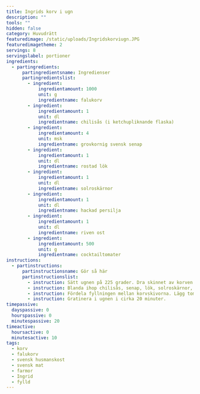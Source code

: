 ```yaml
---
title: Ingrids korv i ugn
description: ""
tools: ""
hidden: false
category: Huvudrätt
featuredimage: /static/uploads/Ingridskorviugn.JPG
featuredimagetheme: 2
servings: 8
servingslabel: portioner
ingredients:
  - partingredients:
      partingredientsname: Ingredienser
      partingredientslist:
        - ingredient:
            ingredientamount: 1000
            unit: g
            ingredientname: falukorv
        - ingredient:
            ingredientamount: 1
            unit: dl
            ingredientname: chilisås (i ketchupliknande flaska)
        - ingredient:
            ingredientamount: 4
            unit: msk
            ingredientname: grovkornig svensk senap
        - ingredient:
            ingredientamount: 1
            unit: dl
            ingredientname: rostad lök
        - ingredient:
            ingredientamount: 1
            unit: dl
            ingredientname: solroskärnor
        - ingredient:
            ingredientamount: 1
            unit: dl
            ingredientname: hackad persilja
        - ingredient:
            ingredientamount: 1
            unit: dl
            ingredientname: riven ost
        - ingredient:
            ingredientamount: 500
            unit: g
            ingredientname: cocktailtomater
instructions:
  - partinstructions:
      partinstructionsname: Gör så här
      partinstructionslist:
        - instruction: Sätt ugnen på 225 grader. Dra skinnet av korven och skär den i skivor, men inte helt igenom. Lägg korven på ett smort ugnssäkert fat.
        - instruction: Blanda ihop chilisås, senap, lök, solroskärnor, persilja och ost.
        - instruction: Fördela fyllningen mellan korvskivorna. Lägg tomaterna runtomkring.
        - instruction: Gratinera i ugnen i cirka 20 minuter.
timepassive:
  dayspassive: 0
  hourspassive: 0
  minutespassive: 20
timeactive:
  hoursactive: 0
  minutesactive: 10
tags:
  - korv
  - falukorv
  - svensk husmanskost
  - svensk mat
  - farmor
  - Ingrid
  - fylld
---
```

